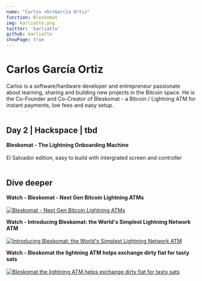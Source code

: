 ```yaml
---
name: "Carlos <br>García Ortiz"
function: Bleskomat
img: karliatto.png
twitter: 'karliatto'
github: karliatto
showPage: true
---
```


# Carlos García Ortiz
 
Carlos is a software/hardware developer and entrepreneur passionate about learning, sharing and building new projects in the Bitcoin space. He is the Co-Founder and Co-Creator of Bleskomat - a Bitcoin / Lightning ATM for instant payments, low fees and easy setup.
<br><br>

## Day 2 | Hackspace | tbd

<b>Bleskomat -  The Lightning Onboarding Machine</b><br><br>
El Salvador edition, easy to build with intergrated screen and controller<br><br>

## Dive deeper


<div class="grid grid-cols-1 md:grid-cols-2 gap-5">
<div class="p-3 my-2">

**Watch - Bleskomat - Next Gen Bitcoin Lightning ATMs** <br><br>
[ ![Bleskomat - Next Gen Bitcoin Lightning ATMs](/content/karliatto_wasabi.png)](https://www.youtube.com/watch?v=Fh2iWSJ3hDw/)
</div>

<div class="p-3 my-2">

**Watch - Introducing Bleskomat: the World's Simplest Lightning Network ATM** <br><br>
[ ![Introducing Bleskomat: the World's Simplest Lightning Network ATM](/content/karliatto_advance.png)](https://www.youtube.com/watch?v=3nGQ_v2g0xg/)
</div>

<div class="p-3 my-2">

**Watch - Bleskomat the lightning ATM helps exchange dirty fiat for tasty sats** <br><br>
[ ![Bleskomat the lightning ATM helps exchange dirty fiat for tasty sats](/content/karliatto_bitbuybit.png)](https://www.youtube.com/watch?v=FWi2FNJa5ig/)
</div>

</div>

<br>


